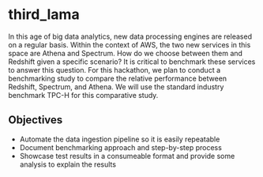 # third_lama

In this age of big data analytics, new data processing engines are released on a regular basis. Within the context of AWS, the two new services in this space are Athena and Spectrum. How do we choose between them and Redshift given a specific scenario? It is critical to benchmark these services to answer this question. For this hackathon, we plan to conduct a benchmarking study to compare the relative performance between Redshift, Spectrum, and Athena. We will use the standard industry benchmark TPC-H for this comparative study.


## Objectives

 - Automate the data ingestion pipeline so it is easily repeatable
 - Document benchmarking approach and step-by-step process
 - Showcase test results in a consumeable format and provide some analysis to explain the results
